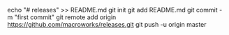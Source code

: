 echo "# releases" >> README.md
git init
git add README.md
git commit -m "first commit"
git remote add origin https://github.com/macroworks/releases.git
git push -u origin master
